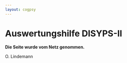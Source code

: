 ```yaml
---
layout: cogpsy
---
```


# Auswertungshilfe DISYPS-II

**Die Seite wurde vom Netz genommen.**

O. Lindemann

